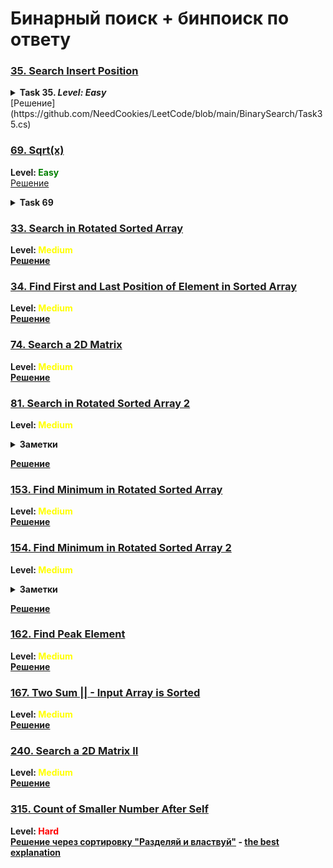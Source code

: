 # Бинарный поиск + бинпоиск по ответу
### [35. Search Insert Position](https://leetcode.com/problems/search-insert-position/description/)
<details><summary> <b>Task 35. <i>Level: Easy</i></b> </summary>
Given a sorted array of distinct integers and a target value, return the index if the target is found. If not, return the index where it would be if it were inserted in order.

You must write an algorithm with O(log n) runtime complexity.
Example 1:

    Input: nums = [1,3,5,6], target = 5
    Output: 2
Example 2:

    Input: nums = [1,3,5,6], target = 2
    Output: 1
Example 3:

    Input: nums = [1,3,5,6], target = 7
    Output: 4

Constraints:

    1 <= nums.length <= 10^4  
    -10^4 <= nums[i] <= 10^4  
    nums contains distinct values sorted in ascending order.  
    -10^4 <= target <= 10^4
</details>
[Решение](https://github.com/NeedCookies/LeetCode/blob/main/BinarySearch/Task35.cs)

### [69. Sqrt(x)](https://leetcode.com/problems/sqrtx/description/)
**Level: <span style="color:green">Easy</span>**  
[Решение](https://github.com/NeedCookies/LeetCode/blob/main/BinarySearch/Task69.cs)
<details><summary><b>Task 69<b></summary>
Given a non-negative integer x, return the square root of x rounded down to the nearest integer. The returned integer should be non-negative as well.

You must not use any built-in exponent function or operator.

For example, do not use pow(x, 0.5) in c++ or x ** 0.5 in python.  

Example 1:

    Input: x = 4
    Output: 2
    Explanation: The square root of 4 is 2, so we return 2.
Example 2:

    Input: x = 8
    Output: 2
    Explanation: The square root of 8 is 2.82842..., and since we round it down to the nearest integer, 2 is returned.
Constraints:
    0 <= x <= 23^1 - 1
</details>

### [33. Search in Rotated Sorted Array](https://leetcode.com/problems/search-in-rotated-sorted-array/description/)
**Level: <span style="color:yellow">Medium</span>**  
[Решение](https://github.com/NeedCookies/LeetCode/blob/main/BinarySearch/Task33.cs)

### [34. Find First and Last Position of Element in Sorted Array](https://leetcode.com/problems/find-first-and-last-position-of-element-in-sorted-array/description/)  
**Level: <span style="color:yellow">Medium</span>**  
[Решение](https://github.com/NeedCookies/LeetCode/blob/main/BinarySearch/Task34.cs)

### [74. Search a 2D Matrix](https://leetcode.com/problems/search-a-2d-matrix/description/)
**Level: <span style="color:yellow">Medium</span>**  
[Решение](https://github.com/NeedCookies/LeetCode/blob/main/BinarySearch/Task74.cs)

### [81. Search in Rotated Sorted Array 2](https://leetcode.com/problems/search-in-rotated-sorted-array-ii/)
**Level: <span style="color:yellow">Medium</span>**  
<details><summary>Заметки</summary>
Так как в массиве могут храниться повторяющиеся элементы, чтобы найты pivot index нам все равно придется пройтись по всему массиву, что приведет к сложности решения O(n). Например массив [1,1,1,1,1,1,1,4,1,1,1,1] - мы никак не сможем обработать с помощью бин поиска
</details>  

[Решение](https://github.com/NeedCookies/LeetCode/blob/main/BinarySearch/Task81.cs)

### [153. Find Minimum in Rotated Sorted Array](https://leetcode.com/problems/find-minimum-in-rotated-sorted-array/description/)
**Level: <span style="color:yellow">Medium</span>**  
[Решение](https://github.com/NeedCookies/LeetCode/blob/main/BinarySearch/Task153.cs)

### [154. Find Minimum in Rotated Sorted Array 2](https://leetcode.com/problems/find-minimum-in-rotated-sorted-array-ii/description/)
**Level: <span style="color:yellow">Medium</span>**  
<details><summary>Заметки</summary>
Ассимтотически сложность останется O(n), т.к. из-за того, что элементы повторяются нельзя пологаться на бинпоиск, в пример приведу массивы: [1,1,2,1,1], [1,2,3,1,1,1,1] и т.д. Но можно немного выиграть времени, если будем идти двумя указателями слева и справа к середине, т.е. на каждой итерации делаем l++, r--, но опять же повторюсь, ассимптотика здесь остается прежней - O(n).
</details>

[Решение](https://github.com/NeedCookies/LeetCode/blob/main/BinarySearch/Task154.cs)

### [162. Find Peak Element](https://leetcode.com/problems/find-peak-element/description/)
**Level: <span style="color:yellow">Medium</span>**  
[Решение](https://github.com/NeedCookies/LeetCode/blob/main/BinarySearch/Task162.cs)

### [167. Two Sum || - Input Array is Sorted](https://leetcode.com/problems/two-sum-ii-input-array-is-sorted/description/)
**Level: <span style="color:yellow">Medium</span>**  
[Решение](https://github.com/NeedCookies/LeetCode/blob/main/BinarySearch/Task167.cs)

### [240. Search a 2D Matrix II](https://leetcode.com/problems/search-a-2d-matrix-ii/description/?envType=problem-list-v2&envId=binary-search)
**Level: <span style="color:yellow">Medium</span>**  
[Решение](https://github.com/NeedCookies/LeetCode/blob/main/BinarySearch/Task240.cs)

### [315. Count of Smaller Number After Self](https://leetcode.com/problems/count-of-smaller-numbers-after-self/description/)
**Level: <span style="color:red">Hard</span>**  
[Решение через сортировку "Разделяй и властвуй"](https://github.com/NeedCookies/LeetCode/blob/main/BinarySearch/Task315.cs) - [the best explanation](https://leetcode.com/problems/count-of-smaller-numbers-after-self/solutions/445769/merge-sort-clear-simple-explanation-with-examples-o-n-lg-n/)
